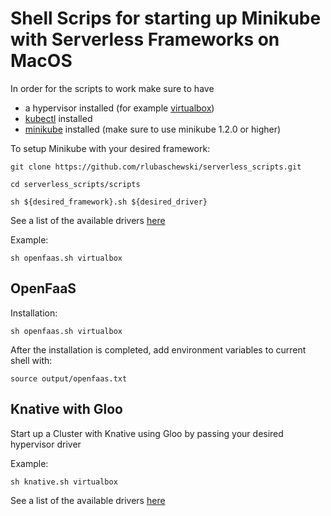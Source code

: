 # Shell Scrips for starting up Minikube with Serverless Frameworks on MacOS

In order for the scripts to work make sure to have 
- a hypervisor installed (for example [virtualbox](https://www.virtualbox.org/wiki/Downloads))
- [kubectl](https://kubernetes.io/docs/tasks/tools/install-kubectl/#install-kubectl-on-macos) installed
- [minikube](https://kubernetes.io/docs/tasks/tools/install-minikube/#install-minikube) installed (make sure to use minikube 1.2.0 or higher)

To setup Minikube with your desired framework:
```
git clone https://github.com/rlubaschewski/serverless_scripts.git

cd serverless_scripts/scripts

sh ${desired_framework}.sh ${desired_driver}
```

See a list of the available drivers [here](https://kubernetes.io/docs/setup/learning-environment/minikube/#specifying-the-vm-driver)

Example:

```
sh openfaas.sh virtualbox
```

## OpenFaaS


Installation:
```shell
sh openfaas.sh virtualbox
```

After the installation is completed, add environment variables to current shell with:
```
source output/openfaas.txt
```


## Knative with Gloo

Start up a Cluster with Knative using Gloo by passing your desired hypervisor driver

Example:
```shell
sh knative.sh virtualbox
```

See a list of the available drivers [here](https://kubernetes.io/docs/setup/learning-environment/minikube/#specifying-the-vm-driver)


